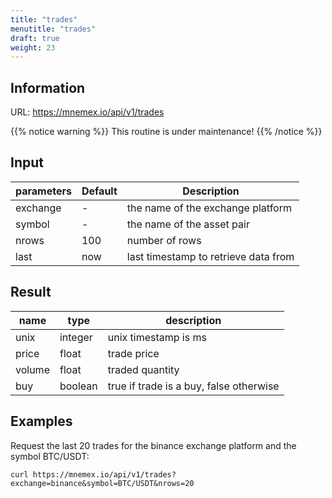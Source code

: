 ```yaml
---
title: "trades"
menutitle: "trades"
draft: true
weight: 23
---
```


## Information

URL: https://mnemex.io/api/v1/trades

{{% notice warning %}}
This routine is under maintenance!
{{% /notice %}}

## Input

| parameters | Default | Description |
| ---------- | ------- | ----------- |
| exchange   | -       | the name of the exchange platform |
| symbol     | -       | the name of the asset pair |
| nrows      | 100     | number of rows |
| last       | now     | last timestamp to retrieve data from |

## Result

| name  | type    | description           |
| ----- | ------- | --------------------- |
| unix  | integer | unix timestamp is ms  |
| price | float   | trade price           |
| volume| float   | traded quantity       |
| buy   | boolean | true if trade is a buy, false otherwise |

## Examples 

Request the last 20 trades for the binance exchange platform and the symbol BTC/USDT:

```
curl https://mnemex.io/api/v1/trades?exchange=binance&symbol=BTC/USDT&nrows=20
```


